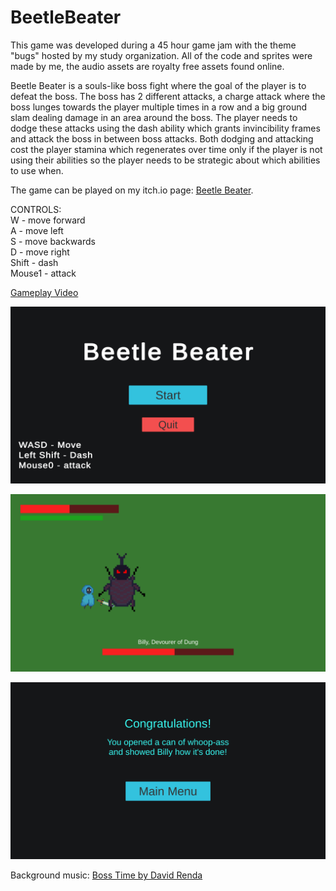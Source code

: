 # BeetleBeater
This game was developed during a 45 hour game jam with the theme "bugs" hosted by my study organization. All of the code and sprites were made by me, the audio assets are royalty free assets found online.

Beetle Beater is a souls-like boss fight where the goal of the player is to defeat the boss. The boss has 2 different attacks, a charge attack where the boss lunges towards the player multiple times in a row and a big ground slam dealing damage in an area around the boss. The player needs to dodge these attacks using the dash ability which grants invincibility frames and attack the boss in between boss attacks. Both dodging and attacking cost the player stamina which regenerates over time only if the player is not using their abilities so the player needs to be strategic about which abilities to use when.

The game can be played on my itch.io page: [Beetle Beater](https://bigmonke778.itch.io/beetle-beater).

CONTROLS:  
W - move forward  
A - move left  
S - move backwards  
D - move right  
Shift - dash  
Mouse1 - attack  

[Gameplay Video](https://youtu.be/0GN4e6q5IU4)

![Main Menu Image](ScreenShots/MainMenu.png?raw=true)

![Gameplay Image](ScreenShots/GamePlay2.png?raw=true)

![Win Screen Image](ScreenShots/WinScreen.png?raw=true)

Background music: [Boss Time by David Renda](https://www.fesliyanstudios.com/royalty-free-music/download/boss-time/2340)
